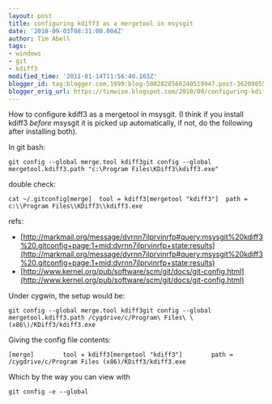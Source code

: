 ```yaml
---
layout: post
title: configuring kdiff3 as a mergetool in msysgit
date: '2010-09-03T08:31:00.004Z'
author: Tim Abell
tags:
- windows
- git
- kdiff3
modified_time: '2011-01-14T11:56:40.103Z'
blogger_id: tag:blogger.com,1999:blog-5082828566240519947.post-362080553431078830
blogger_orig_url: https://timwise.blogspot.com/2010/09/configuring-kdiff3-as-mergetool-in.html
---
```


How to configure kdiff3 as a mergetool in msysgit. (I think if you install kdiff3 *before* msysgit it is picked up automatically, if not, do the following after installing both).  

In git bash:  

    git config --global merge.tool kdiff3git config --global mergetool.kdiff3.path "c:\Program Files\KDiff3\kdiff3.exe"

double check:  

    cat ~/.gitconfig[merge]  tool = kdiff3[mergetool "kdiff3"]  path = c:\\Program Files\\KDiff3\\kdiff3.exe

refs:  

*   [http://markmail.org/message/dvrnn7ilprvinrfp#query:msysgit%20kdiff3%20.gitconfig+page:1+mid:dvrnn7ilprvinrfp+state:results](http://markmail.org/message/dvrnn7ilprvinrfp#query:msysgit%20kdiff3%20.gitconfig+page:1+mid:dvrnn7ilprvinrfp+state:results)
*   [http://www.kernel.org/pub/software/scm/git/docs/git-config.html](http://www.kernel.org/pub/software/scm/git/docs/git-config.html)  

Under cygwin, the setup would be:  

    git config --global merge.tool kdiff3git config --global mergetool.kdiff3.path /cygdrive/c/Program\ Files\ \(x86\)/KDiff3/kdiff3.exe

Giving the config file contents:  

    [merge]        tool = kdiff3[mergetool "kdiff3"]        path = /cygdrive/c/Program Files (x86)/KDiff3/kdiff3.exe

Which by the way you can view with  

    git config -e --global
